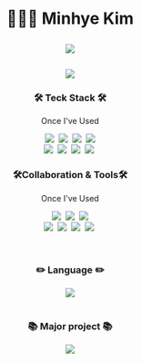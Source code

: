 
<h1 align="center">
 👩🏻‍💻 Minhye Kim<br/>
 <p>
  <a href="https://minhyee-portfolio.notion.site/057874f000eb4befb82760d583b88efd">
   <img src="https://img.shields.io/badge/Notion-000000?style=flat-square&logo=Notion&logoColor=white"/>
  </a>
 </p>
 <img align="center" src="https://github-readme-stats.vercel.app/api?username=mndangee&count_private=true&show_icons=true&theme=dracula" />
</h1>
 
<div align="left">
 <h3 align="center">🛠 Teck Stack 🛠️</h3>
 <p align="center"> Once I've Used </p>
 <p align="center">
     <img src="https://img.shields.io/badge/HTML-E34F26?style=flat-square&logo=HTML5&logoColor=white"/>&nbsp 
     <img src="https://img.shields.io/badge/CSS-1572B6?style=flat-square&logo=CSS3&logoColor=white"/>&nbsp 
     <img src="https://img.shields.io/badge/jQuery-0769AD?style=flat-square&logo=jQuery&logoColor=white"/>&nbsp 
     <img src="https://img.shields.io/badge/Sass-CC6699?style=flat-square&logo=Sass&logoColor=white"/><br/> 
     <img src="https://img.shields.io/badge/JavaScript-F7DF1E?style=flat-square&logo=JavaScript&logoColor=white"/>&nbsp 
     <img src="https://img.shields.io/badge/React-61DAFB?style=flat-square&logo=React&logoColor=white"/>&nbsp 
     <img src="https://img.shields.io/badge/TypeScript-3178C6?style=flat-square&logo=TypeScript&logoColor=white"/>&nbsp
     <img src="https://img.shields.io/badge/Next.js-000000?style=flat-square&logo=Next.js&logoColor=white"/>&nbsp 
 </p>
</div>

<div align="right">
 <h3 align="center">🛠Collaboration & Tools🛠️</h3>
 <p align="center"> Once I've Used </p>
 <p align="center">
     <img src="https://img.shields.io/badge/VScode-007ACC?style=flat-square&logo=Visual Studio Code&logoColor=white"/>&nbsp 
     <img src="https://img.shields.io/badge/GitHub-181717?style=flat-square&logo=GitHub&logoColor=white"/>&nbsp 
     <img src="https://img.shields.io/badge/Git-F05032?style=flat-square&logo=Git&logoColor=white"/><br/>
     <img src="https://img.shields.io/badge/Confluence-172B4D?style=flat-square&logo=Confluence&logoColor=white"/>&nbsp
     <img src="https://img.shields.io/badge/Jira-0052CC?style=flat-square&logo=Jira&logoColor=white"/>&nbsp 
     <img src="https://img.shields.io/badge/Slack-4A154B?style=flat-square&logo=Slack&logoColor=white"/>&nbsp 
     <img src="https://img.shields.io/badge/Yarn-2C8EBB?style=flat-square&logo=yarn&logoColor=white"/>&nbsp
 </p>
</div>
<br/>


<h3 align="center">✏️ Language ✏️</h3>
<div align="center">
 <img align="center" src="https://github-readme-stats.vercel.app/api/top-langs/?username=mndangee&layout=compact&theme=dracula" />
</div>
 
<br/>

<div align="center">
 <h3 align="center">📚 Major project 📚</h3>
  <a href="https://github.com/teamesa/km-front">
   <img align="center" src="https://github-readme-stats.vercel.app/api/pin/?username=teamesa&repo=km-front&show_icons=true&theme=dracula"/>
  </a>
<!--  &nbsp &nbsp -->
<!--   <a href="https://github.com/mndangee/react-todo-app">
   <img align="center" src="https://github-readme-stats.vercel.app/api/pin/?username=mndangee&repo=react-todo-app&show_icons=true&theme=dracula"/>
  </a> -->
</div>





<!--
**mndangee/mndangee** is a ✨ _special_ ✨ repository because its `README.md` (this file) appears on your GitHub profile.

Here are some ideas to get you started:

- 🔭 I’m currently working on ...
- 🌱 I’m currently learning ...
- 👯 I’m looking to collaborate on ...
- 🤔 I’m looking for help with ...
- 💬 Ask me about ...
- 📫 How to reach me: ...
- 😄 Pronouns: ...
- ⚡ Fun fact: ...
-->
